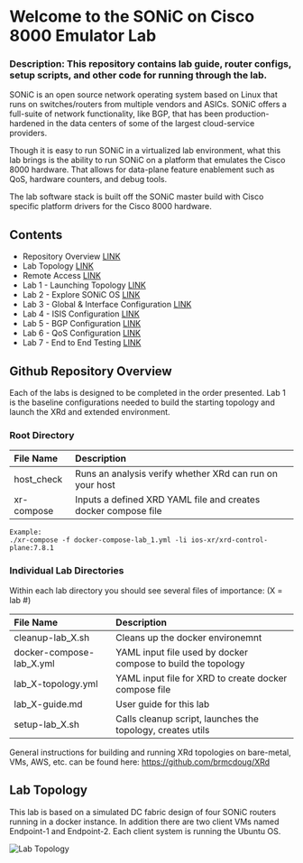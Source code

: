 # Welcome to the SONiC on Cisco 8000 Emulator Lab

### Description: This repository contains lab guide, router configs, setup scripts, and other code for running through the lab.

SONiC is an open source network operating system based on Linux that runs on switches/routers from multiple vendors and ASICs. SONiC offers a full-suite of network functionality, like BGP, that has been production-hardened in the data centers of some of the largest cloud-service providers.

Though it is easy to run SONiC in a virtualized lab environment, what this lab brings is the ability to run SONiC on a platform that emulates the Cisco 8000 hardware. That allows for data-plane feature enablement such as QoS, hardware counters, and debug tools. 

The lab software stack is built off the SONiC master build with Cisco specific platform drivers for the Cisco 8000 hardware.

## Contents
* Repository Overview [LINK](#git-repository-overview)
* Lab Topology [LINK](#lab-topology)
* Remote Access [LINK](#remote-access)
* Lab 1 - Launching Topology [LINK](/lab_1/lab_1-guide.md)
* Lab 2 - Explore SONiC OS [LINK](/lab_2/lab_2-guide.md)
* Lab 3 - Global & Interface Configuration [LINK](/lab_3/lab_3-guide.md)
* Lab 4 - ISIS Configuration [LINK](/lab_4/lab_4-guide.md)
* Lab 5 - BGP Configuration [LINK](/lab_5/lab_5-guide.md)
* Lab 6 - QoS Configuration [LINK](/lab_6/lab_6-guide.md)
* Lab 7 - End to End Testing [LINK](/lab_7/lab_7-guide.md)

## Github Repository Overview
Each of the labs is designed to be completed in the order presented. Lab 1 is the baseline configurations 
needed to build the starting topology and launch the XRd and extended environment.

### Root Directory

| File Name                | Description                                                    |
|:-------------------------|:---------------------------------------------------------------|
| host_check               | Runs an analysis verify whether XRd can run on your host       |
| xr-compose               | Inputs a defined XRD YAML file and creates docker compose file |

```
Example:
./xr-compose -f docker-compose-lab_1.yml -li ios-xr/xrd-control-plane:7.8.1
```

### Individual Lab Directories
Within each lab directory you should see several files of importance:
(X = lab #)

| File Name                | Description                                                  |
|:-------------------------|:-------------------------------------------------------------|
| cleanup-lab_X.sh         | Cleans up the docker environemnt                             |
| docker-compose-lab_X.yml | YAML input file used by docker compose to build the topology |
| lab_X-topology.yml       | YAML input file for XRD to create docker compose file        |
| lab_X-guide.md           | User guide for this lab                                      |
| setup-lab_X.sh           | Calls cleanup script, launches the topology, creates utils   | 


General instructions for building and running XRd topologies on bare-metal, VMs, AWS, etc. can be found here:
https://github.com/brmcdoug/XRd

## Lab Topology

This lab is based on a simulated DC fabric design of four SONiC routers running in a docker instance. In addition there are two client VMs named Endpoint-1 and Endpoint-2. Each client system is running the Ubuntu OS.

![Lab Topology](/../topo_drawings/sonic-4-node-topology.png)
